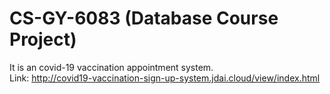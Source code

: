 # CS-GY-6083 (Database Course Project)
It is an covid-19 vaccination appointment system. </br>
Link: http://covid19-vaccination-sign-up-system.jdai.cloud/view/index.html
